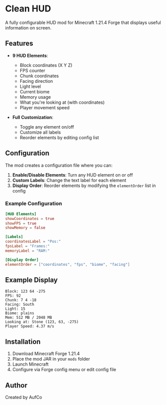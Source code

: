 # Clean HUD

A fully configurable HUD mod for Minecraft 1.21.4 Forge that displays useful information on screen.

## Features

- **9 HUD Elements**:
  - Block coordinates (X Y Z)
  - FPS counter
  - Chunk coordinates
  - Facing direction
  - Light level
  - Current biome
  - Memory usage
  - What you're looking at (with coordinates)
  - Player movement speed

- **Full Customization**:
  - Toggle any element on/off
  - Customize all labels
  - Reorder elements by editing config list

## Configuration

The mod creates a configuration file where you can:

1. **Enable/Disable Elements**: Turn any HUD element on or off
2. **Custom Labels**: Change the text label for each element
3. **Display Order**: Reorder elements by modifying the `elementOrder` list in config

### Example Configuration

```toml
[HUD Elements]
showCoordinates = true
showFPS = true
showMemory = false

[Labels]
coordinatesLabel = "Pos:"
fpsLabel = "Frames:"
memoryLabel = "RAM:"

[Display Order]
elementOrder = ["coordinates", "fps", "biome", "facing"]
```

## Example Display

```
Block: 123 64 -275
FPS: 92
Chunk: 7 4 -18
Facing: South
Light: 15
Biome: plains
Mem: 512 MB / 2048 MB
Looking at: Stone (123, 63, -275)
Player Speed: 4.37 m/s
```

## Installation

1. Download Minecraft Forge 1.21.4
2. Place the mod JAR in your `mods` folder
3. Launch Minecraft
4. Configure via Forge config menu or edit config file

## Author

Created by AufCo